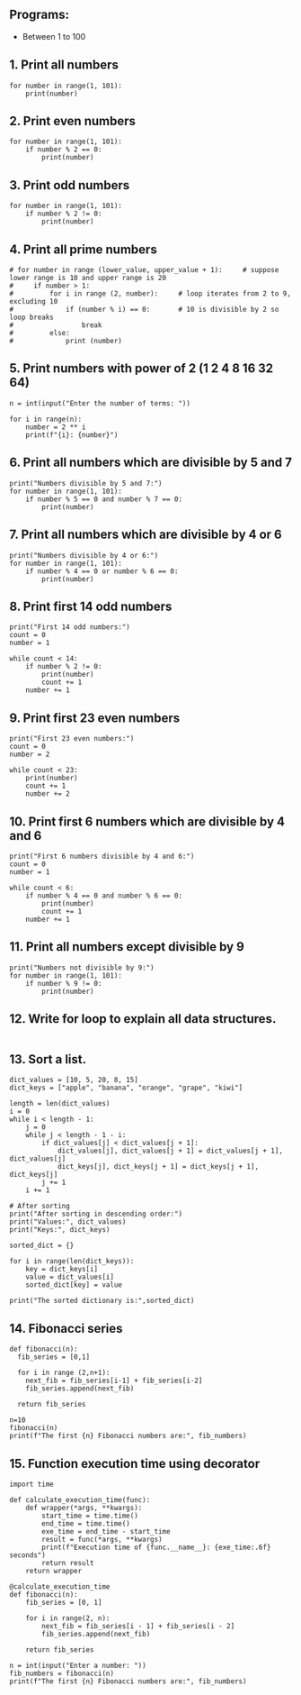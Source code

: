 
Programs:
----------
- Between 1 to 100
    
## 1. Print all numbers
```
for number in range(1, 101):
    print(number)
```

## 2. Print even numbers
```
for number in range(1, 101):
    if number % 2 == 0:
        print(number)
```
    
## 3. Print odd numbers 
```
for number in range(1, 101):
    if number % 2 != 0:
        print(number)
```
    
## 4. Print all prime numbers
```
# for number in range (lower_value, upper_value + 1):     # suppose lower range is 10 and upper range is 20
#     if number > 1:
#         for i in range (2, number):     # loop iterates from 2 to 9, excluding 10
#             if (number % i) == 0:       # 10 is divisible by 2 so loop breaks
#                 break
#         else:
#             print (number)
```
    
## 5. Print numbers with power of 2 (1 2 4 8 16 32 64)
```
n = int(input("Enter the number of terms: "))

for i in range(n):
    number = 2 ** i
    print(f"{i}: {number}")
```
    
## 6. Print all numbers which are divisible by 5 and 7 
```
print("Numbers divisible by 5 and 7:")
for number in range(1, 101):
    if number % 5 == 0 and number % 7 == 0:
        print(number)
```
    
## 7. Print all numbers which are divisible by 4 or 6
```
print("Numbers divisible by 4 or 6:")
for number in range(1, 101):
    if number % 4 == 0 or number % 6 == 0:
        print(number)
```
    
## 8. Print first 14 odd numbers 
```
print("First 14 odd numbers:")
count = 0
number = 1

while count < 14:
    if number % 2 != 0:
        print(number)
        count += 1
    number += 1
```

## 9. Print first 23 even numbers
```
print("First 23 even numbers:")
count = 0
number = 2

while count < 23:
    print(number)
    count += 1
    number += 2
```

## 10. Print first 6 numbers which are divisible by 4 and 6
```
print("First 6 numbers divisible by 4 and 6:")
count = 0
number = 1

while count < 6:
    if number % 4 == 0 and number % 6 == 0:
        print(number)
        count += 1
    number += 1
```
   
## 11. Print all numbers except divisible by 9
```
print("Numbers not divisible by 9:")
for number in range(1, 101):
    if number % 9 != 0:
        print(number)
```
   
## 12. Write for loop to explain all data structures.
```

```

## 13. Sort a list.

```
dict_values = [10, 5, 20, 8, 15]
dict_keys = ["apple", "banana", "orange", "grape", "kiwi"]

length = len(dict_values)
i = 0
while i < length - 1:
    j = 0
    while j < length - 1 - i:
        if dict_values[j] < dict_values[j + 1]:
            dict_values[j], dict_values[j + 1] = dict_values[j + 1], dict_values[j]
            dict_keys[j], dict_keys[j + 1] = dict_keys[j + 1], dict_keys[j]
        j += 1
    i += 1

# After sorting
print("After sorting in descending order:")
print("Values:", dict_values)
print("Keys:", dict_keys)

sorted_dict = {}

for i in range(len(dict_keys)):
    key = dict_keys[i]
    value = dict_values[i]
    sorted_dict[key] = value

print("The sorted dictionary is:",sorted_dict)
```

## 14. Fibonacci series

```
def fibonacci(n):
  fib_series = [0,1]
  
  for i in range (2,n+1):
    next_fib = fib_series[i-1] + fib_series[i-2]
    fib_series.append(next_fib)
    
  return fib_series
  
n=10
fibonacci(n)
print(f"The first {n} Fibonacci numbers are:", fib_numbers)
```

## 15. Function execution time using decorator

```
import time

def calculate_execution_time(func):
    def wrapper(*args, **kwargs):
        start_time = time.time()
        end_time = time.time()
        exe_time = end_time - start_time
        result = func(*args, **kwargs)
        print(f"Execution time of {func.__name__}: {exe_time:.6f} seconds")
        return result
    return wrapper

@calculate_execution_time
def fibonacci(n):
    fib_series = [0, 1]

    for i in range(2, n):
        next_fib = fib_series[i - 1] + fib_series[i - 2]
        fib_series.append(next_fib)

    return fib_series

n = int(input("Enter a number: "))
fib_numbers = fibonacci(n)
print(f"The first {n} Fibonacci numbers are:", fib_numbers)
```
